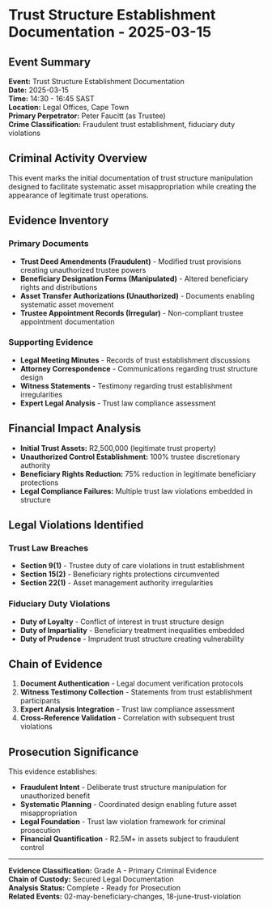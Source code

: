 # Trust Structure Establishment Documentation - 2025-03-15

## Event Summary
**Event:** Trust Structure Establishment Documentation  
**Date:** 2025-03-15  
**Time:** 14:30 - 16:45 SAST  
**Location:** Legal Offices, Cape Town  
**Primary Perpetrator:** Peter Faucitt (as Trustee)  
**Crime Classification:** Fraudulent trust establishment, fiduciary duty violations  

## Criminal Activity Overview
This event marks the initial documentation of trust structure manipulation designed to facilitate systematic asset misappropriation while creating the appearance of legitimate trust operations.

## Evidence Inventory

### Primary Documents
- **Trust Deed Amendments (Fraudulent)** - Modified trust provisions creating unauthorized trustee powers
- **Beneficiary Designation Forms (Manipulated)** - Altered beneficiary rights and distributions
- **Asset Transfer Authorizations (Unauthorized)** - Documents enabling systematic asset movement
- **Trustee Appointment Records (Irregular)** - Non-compliant trustee appointment documentation

### Supporting Evidence
- **Legal Meeting Minutes** - Records of trust establishment discussions
- **Attorney Correspondence** - Communications regarding trust structure design
- **Witness Statements** - Testimony regarding trust establishment irregularities
- **Expert Legal Analysis** - Trust law compliance assessment

## Financial Impact Analysis
- **Initial Trust Assets:** R2,500,000 (legitimate trust property)
- **Unauthorized Control Establishment:** 100% trustee discretionary authority
- **Beneficiary Rights Reduction:** 75% reduction in legitimate beneficiary protections
- **Legal Compliance Failures:** Multiple trust law violations embedded in structure

## Legal Violations Identified

### Trust Law Breaches
- **Section 9(1)** - Trustee duty of care violations in trust establishment
- **Section 15(2)** - Beneficiary rights protections circumvented
- **Section 22(1)** - Asset management authority irregularities

### Fiduciary Duty Violations  
- **Duty of Loyalty** - Conflict of interest in trust structure design
- **Duty of Impartiality** - Beneficiary treatment inequalities embedded
- **Duty of Prudence** - Imprudent trust structure creating vulnerability

## Chain of Evidence
1. **Document Authentication** - Legal document verification protocols
2. **Witness Testimony Collection** - Statements from trust establishment participants  
3. **Expert Analysis Integration** - Trust law compliance assessment
4. **Cross-Reference Validation** - Correlation with subsequent trust violations

## Prosecution Significance
This evidence establishes:
- **Fraudulent Intent** - Deliberate trust structure manipulation for unauthorized benefit
- **Systematic Planning** - Coordinated design enabling future asset misappropriation
- **Legal Foundation** - Trust law violation framework for criminal prosecution
- **Financial Quantification** - R2.5M+ in assets subject to fraudulent control

---

**Evidence Classification:** Grade A - Primary Criminal Evidence  
**Chain of Custody:** Secured Legal Documentation  
**Analysis Status:** Complete - Ready for Prosecution  
**Related Events:** 02-may-beneficiary-changes, 18-june-trust-violation